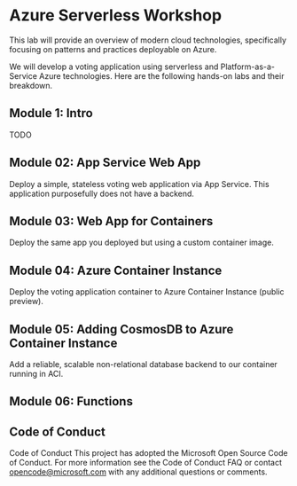 # Azure Serverless Workshop

This lab will provide an overview of modern cloud technologies, specifically focusing on patterns and practices deployable on Azure.

We will develop a voting application using serverless and Platform-as-a-Service Azure technologies. Here are the following hands-on labs and their breakdown.

## Module 1: Intro

TODO

## Module 02: App Service Web App

Deploy a simple, stateless voting web application via App Service. This application purposefully does not have a backend.

## Module 03: Web App for Containers

Deploy the same app you deployed but using a custom container image.

## Module 04: Azure Container Instance 

Deploy the voting application container to Azure Container Instance (public preview).

## Module 05: Adding CosmosDB to Azure Container Instance

Add a reliable, scalable non-relational database backend to our container running in ACI. 

## Module 06: Functions



## Code of Conduct
Code of Conduct This project has adopted the Microsoft Open Source Code of Conduct. For more information see the Code of Conduct FAQ or contact [opencode@microsoft.com](mailto:opencode@microsoft.com) with any additional questions or comments.